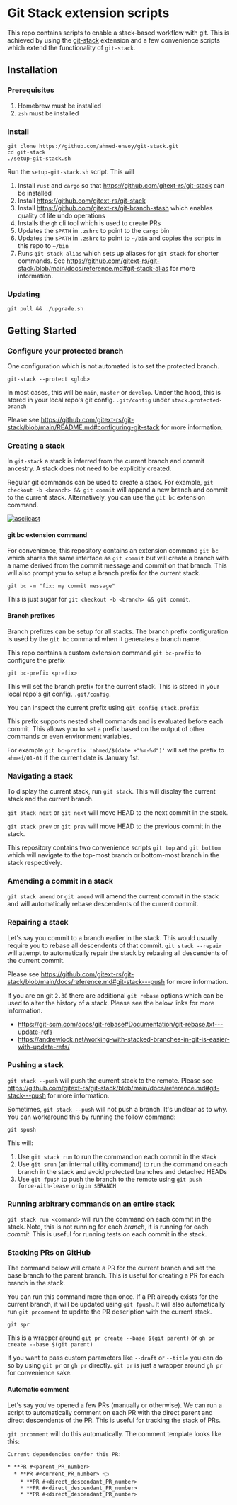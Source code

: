 # Git Stack extension scripts

This repo contains scripts to enable a stack-based workflow with git. This is achieved by using the [git-stack](https://github.com/gitext-rs/git-stack) extension and a few convenience scripts which extend the functionality of `git-stack`.

## Installation

### Prerequisites

1. Homebrew must be installed
2. `zsh` must be installed

### Install

```
git clone https://github.com/ahmed-envoy/git-stack.git
cd git-stack
./setup-git-stack.sh
```

Run the `setup-git-stack.sh` script. This will

1. Install `rust` and `cargo` so that https://github.com/gitext-rs/git-stack can be installed
2. Install https://github.com/gitext-rs/git-stack
3. Install https://github.com/gitext-rs/git-branch-stash which enables quality of life undo operations
4. Installs the `gh` cli tool which is used to create PRs
5. Updates the `$PATH` in `.zshrc` to point to  the `cargo` bin
6. Updates the `$PATH` in `.zshrc` to point to `~/bin` and copies the scripts in this repo to `~/bin`
7. Runs `git stack alias` which sets up aliases for `git stack` for shorter commands. See https://github.com/gitext-rs/git-stack/blob/main/docs/reference.md#git-stack-alias for more information.

### Updating

`git pull && ./upgrade.sh`

## Getting Started

### Configure your protected branch

One configuration which is not automated is to set the protected branch. 

`git-stack --protect <glob>`

In most cases, this will be `main`, `master` or `develop`. Under the hood, this is stored in your local repo's git config. `.git/config` under `stack.protected-branch`

Please see https://github.com/gitext-rs/git-stack/blob/main/README.md#configuring-git-stack for more information.

### Creating a stack

In `git-stack` a stack is inferred from the current branch and commit ancestry. A stack does not need to be explicitly created.

Regular git commands can be used to create a stack. For example, `git checkout -b <branch> && git commit` will append a new branch and commit to the current stack. Alternatively, you can use the `git bc` extension command.

[![asciicast](https://asciinema.org/a/8jFtGyyRpqkDtjHmACsdul6Qa.svg)](https://asciinema.org/a/8jFtGyyRpqkDtjHmACsdul6Qa)

#### git bc extension command

For convenience, this repository contains an extension command `git bc` which shares the same interface as `git commit` but will create a branch with a name derived from the commit message and commit on that branch. This will also prompt you to setup a branch prefix for the current stack.

`git bc -m "fix: my commit message"`

This is just sugar for `git checkout -b <branch> && git commit`.

#### Branch prefixes

Branch prefixes can be setup for all stacks. The branch prefix configuration is used by the `git bc` command when it generates a branch name.

This repo contains a custom extension command `git bc-prefix` to configure the prefix

`git bc-prefix <prefix>`

This will set the branch prefix for the current stack. This is stored in your local repo's git config. `.git/config`.

You can inspect the current prefix using `git config stack.prefix`

This prefix supports nested shell commands and is evaluated before each commit. This allows you to set a prefix based on the output of other commands or even environment variables.

For example `git bc-prefix 'ahmed/$(date +"%m-%d")'` will set the prefix to `ahmed/01-01` if the current date is January 1st.

### Navigating a stack

To display the current stack, run `git stack`. This will display the current stack and the current branch.

`git stack next` or `git next` will move HEAD to the next commit in the stack. 

`git stack prev` or `git prev` will move HEAD to the previous commit in the stack.

This repository contains two convenience scripts `git top` and `git bottom` which will navigate to the top-most branch or bottom-most branch in the stack respectively.

### Amending a commit in a stack

`git stack amend` or `git amend` will amend the current commit in the stack and will automatically rebase descendents of the current commit.

### Repairing a stack

Let's say you commit to a branch earlier in the stack. This would usually require you to rebase all descendents of that commit. `git stack --repair` will attempt to automatically repair the stack by rebasing all descendents of the current commit.

Please see https://github.com/gitext-rs/git-stack/blob/main/docs/reference.md#git-stack---push for more information.

If you are on git `2.38` there are additional `git rebase` options which can be used to alter the history of a stack. Please see the below links for more information.

- https://git-scm.com/docs/git-rebase#Documentation/git-rebase.txt---update-refs
- https://andrewlock.net/working-with-stacked-branches-in-git-is-easier-with-update-refs/

### Pushing a stack

`git stack --push` will push the current stack to the remote. Please see https://github.com/gitext-rs/git-stack/blob/main/docs/reference.md#git-stack---push for more information.

Sometimes, `git stack --push` will not push a branch. It's unclear as to why. You can workaround this by running the follow command:

`git spush`

This will:

1. Use `git stack run` to run the command on each commit in the stack
2. Use `git srun` (an internal utility command) to run the command on each branch in the stack and avoid protected branches and detached HEADs
3. Use `git fpush` to push the branch to the remote using `git push --force-with-lease origin $BRANCH`

### Running arbitrary commands on an entire stack

`git stack run <command>` will run the command on each commit in the stack. Note, this is not running for each *branch*, it is running for each *commit*. This is useful for running tests on each commit in the stack.

### Stacking PRs on GitHub

The command below will create a PR for the current branch and set the base branch to the parent branch. This is useful for creating a PR for each branch in the stack.

You can run this command more than once. If a PR already exists for the current branch, it will be updated using `git fpush`. It will also automatically run `git prcomment` to update the PR description with the current stack.

`git spr`

This is a wrapper around `git pr create --base $(git parent)` or `gh pr create --base $(git parent)`

If you want to pass custom parameters like `--draft` or `--title` you can do so by using `git pr` or `gh pr` directly. `git pr` is just a wrapper around `gh pr` for convenience sake.

#### Automatic comment

Let's say you've opened a few PRs (manually or otherwise). We can run a script to automatically comment on each PR with the direct parent and direct descendents of the PR. This is useful for tracking the stack of PRs.

`git prcomment` will do this automatically. The comment template looks like this:

```
Current dependencies on/for this PR:

* **PR #<parent_PR_number>
  * **PR #<current_PR_number> 👈
    * **PR #<direct_descendant_PR_number>
    * **PR #<direct_descendant_PR_number>
    * **PR #<direct_descendant_PR_number>
```
